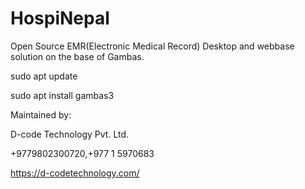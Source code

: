 # HospiNepal
Open Source EMR(Electronic Medical Record) Desktop and webbase solution on the base of Gambas.

sudo apt update

sudo apt install gambas3

Maintained by:

D-code Technology Pvt. Ltd.

+9779802300720,+977 1 5970683

https://d-codetechnology.com/
